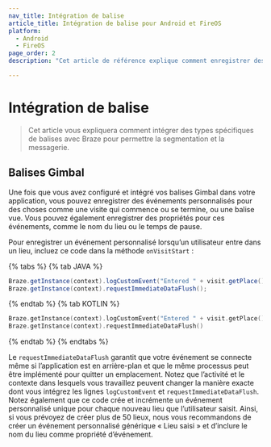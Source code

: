 ```yaml
---
nav_title: Intégration de balise
article_title: Intégration de balise pour Android et FireOS
platform: 
  - Android
  - FireOS
page_order: 2
description: "Cet article de référence explique comment enregistrer des événements personnalisés à l’aide des balises Gimbal pour Android ou FireOS."

---
```


# Intégration de balise

> Cet article vous expliquera comment intégrer des types spécifiques de balises avec Braze pour permettre la segmentation et la messagerie.

## Balises Gimbal

Une fois que vous avez configuré et intégré vos balises Gimbal dans votre application, vous pouvez enregistrer des événements personnalisés pour des choses comme une visite qui commence ou se termine, ou une balise vue. Vous pouvez également enregistrer des propriétés pour ces événements, comme le nom du lieu ou le temps de pause.

Pour enregistrer un événement personnalisé lorsqu’un utilisateur entre dans un lieu, incluez ce code dans la méthode `onVisitStart` :

{% tabs %}
{% tab JAVA %}

```java
Braze.getInstance(context).logCustomEvent("Entered " + visit.getPlace());
Braze.getInstance(context).requestImmediateDataFlush();
```

{% endtab %}
{% tab KOTLIN %}

```kotlin
Braze.getInstance(context).logCustomEvent("Entered " + visit.getPlace())
Braze.getInstance(context).requestImmediateDataFlush()
```

{% endtab %}
{% endtabs %}

Le `requestImmediateDataFlush` garantit que votre événement se connecte même si l’application est en arrière-plan et que le même processus peut être implémenté pour quitter un emplacement. Notez que l’activité et le contexte dans lesquels vous travaillez peuvent changer la manière exacte dont vous intégrez les lignes `logCustomEvent` et `requestImmediateDataFlush`. Notez également que ce code crée et incrémente un événement personnalisé unique pour chaque nouveau lieu que l’utilisateur saisit. Ainsi, si vous prévoyez de créer plus de 50 lieux, nous vous recommandons de créer un événement personnalisé générique « Lieu saisi » et d’inclure le nom du lieu comme propriété d’événement.
